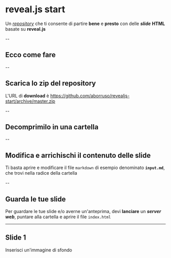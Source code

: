 <!-- .slide: data-background="#ff0000" -->

# reveal.js start

Un [*repository*](https://github.com/aborruso/revealjs-start) che ti consente di partire **bene** e **presto** con delle ***slide*** **HTML** basate su **reveal.js**

--

## Ecco come fare


--

## Scarica lo zip del repository

L'URL di **download** è <https://github.com/aborruso/revealjs-start/archive/master.zip>

--

## Decomprimilo in una cartella

--

## Modifica e arrichischi il contenuto delle slide

Ti basta aprire e modificare il file `markdown` di esempio denominato **`input.md`**, che trovi nella radice della cartella

--

## Guarda le tue slide

Per guardare le tue slide e/o averne un'anteprima, devi **lanciare** un ***server web***, puntare alla cartella e aprire il file `index.html`

---

<!-- .slide: data-background="./imgs/background_01.jpeg" -->

## Slide 1

Inserisci un'immagine di sfondo
